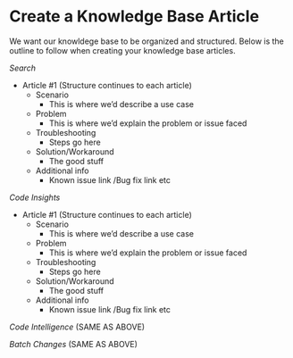 # Create a Knowledge Base Article

We want our knowldege base to be organized and structured. Below is the outline to follow when creating your knowledge base articles.

_Search_

- Article #1 (Structure continues to each article)
  - Scenario
    - This is where we’d describe a use case
  - Problem
    - This is where we’d explain the problem or issue faced
  - Troubleshooting
    - Steps go here
  - Solution/Workaround
    - The good stuff
  - Additional info
    - Known issue link /Bug fix link etc

_Code Insights_

- Article #1 (Structure continues to each article)
  - Scenario
    - This is where we’d describe a use case
  - Problem
    - This is where we’d explain the problem or issue faced
  - Troubleshooting
    - Steps go here
  - Solution/Workaround
    - The good stuff
  - Additional info
    - Known issue link /Bug fix link etc

_Code Intelligence_ (SAME AS ABOVE)

_Batch Changes_ (SAME AS ABOVE)
